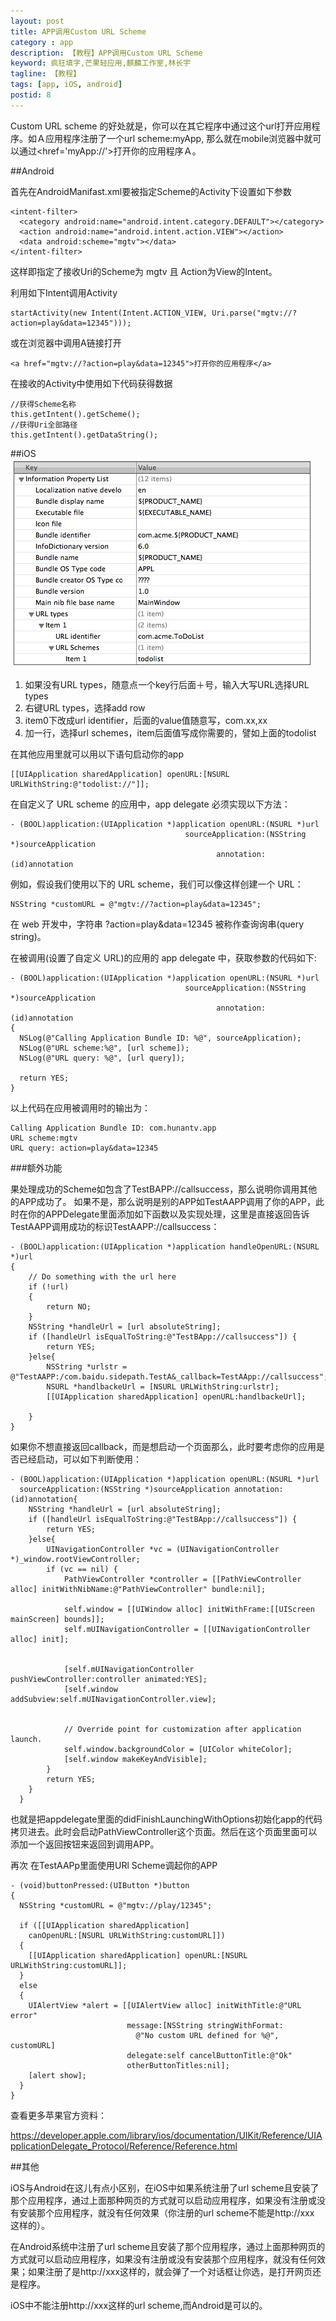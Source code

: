 ```yaml
---
layout: post
title: APP调用Custom URL Scheme
category : app
description: 【教程】APP调用Custom URL Scheme
keyword: 疯狂填字,芒果轻应用,麒麟工作室,林长宇
tagline: 【教程】
tags: [app, iOS, android]
postid: 8
---
```


Custom URL scheme 的好处就是，你可以在其它程序中通过这个url打开应用程序。如Ａ应用程序注册了一个url scheme:myApp,  那么就在mobile浏览器中就可以通过<href='myApp://'>打开你的应用程序Ａ。

##Android

首先在AndroidManifast.xml要被指定Scheme的Activity下设置如下参数

    <intent-filter>  
      <category android:name="android.intent.category.DEFAULT"></category>  
      <action android:name="android.intent.action.VIEW"></action>  
      <data android:scheme="mgtv"></data>  
    </intent-filter>  

这样即指定了接收Uri的Scheme为 mgtv 且 Action为View的Intent。


利用如下Intent调用Activity

    startActivity(new Intent(Intent.ACTION_VIEW, Uri.parse("mgtv://?action=play&data=12345")));

或在浏览器中调用A链接打开

    <a href="mgtv://?action=play&data=12345">打开你的应用程序</a>

在接收的Activity中使用如下代码获得数据

    //获得Scheme名称  
    this.getIntent().getScheme();
    //获得Uri全部路径
    this.getIntent().getDataString();

##iOS
<img src="/images/xcodeurlscheme.jpg">

1.  如果没有URL types，随意点一个key行后面＋号，输入大写URL选择URL types
2.  右键URL types，选择add row
3.  item0下改成url identifier，后面的value值随意写，com.xx,xx
4.  加一行，选择url schemes，item后面值写成你需要的，譬如上面的todolist

在其他应用里就可以用以下语句启动你的app

    [[UIApplication sharedApplication] openURL:[NSURL URLWithString:@"todolist://"]];

在自定义了 URL scheme 的应用中，app delegate 必须实现以下方法：

    - (BOOL)application:(UIApplication *)application openURL:(NSURL *)url
                                           sourceApplication:(NSString *)sourceApplication
                                                  annotation:(id)annotation

例如，假设我们使用以下的 URL scheme，我们可以像这样创建一个 URL：

    NSString *customURL = @"mgtv://?action=play&data=12345";

在 web 开发中，字符串 ?action=play&data=12345 被称作查询询串(query string)。

在被调用(设置了自定义 URL)的应用的 app delegate 中，获取参数的代码如下:

    - (BOOL)application:(UIApplication *)application openURL:(NSURL *)url
                                           sourceApplication:(NSString *)sourceApplication
                                                  annotation:(id)annotation
    {
      NSLog(@"Calling Application Bundle ID: %@", sourceApplication);
      NSLog(@"URL scheme:%@", [url scheme]);
      NSLog(@"URL query: %@", [url query]);

      return YES;
    }

以上代码在应用被调用时的输出为：

    Calling Application Bundle ID: com.hunantv.app
    URL scheme:mgtv
    URL query: action=play&data=12345

###额外功能

果处理成功的Scheme如包含了TestBAPP://callsuccess，那么说明你调用其他的APP成功了。
如果不是，那么说明是别的APP如TestAAPP调用了你的APP，此时在你的APPDelegate里面添加如下函数以及实现处理，这里是直接返回告诉TestAAPP调用成功的标识TestAAPP://callsuccess：


    - (BOOL)application:(UIApplication *)application handleOpenURL:(NSURL *)url  
    {  
        // Do something with the url here  
        if (!url)  
        {  
            return NO;  
        }  
        NSString *handleUrl = [url absoluteString];  
        if ([handleUrl isEqualToString:@"TestBApp://callsuccess"]) {  
            return YES;  
        }else{  
            NSString *urlstr = @"TestAAPP:/com.baidu.sidepath.TestA&_callback=TestAApp://callsuccess";  
            NSURL *handlbackeUrl = [NSURL URLWithString:urlstr];  
            [[UIApplication sharedApplication] openURL:handlbackeUrl];  

        }
    }  

如果你不想直接返回callback，而是想启动一个页面那么，此时要考虑你的应用是否已经启动，可以如下判断使用：

    - (BOOL)application:(UIApplication *)application openURL:(NSURL *)url  
      sourceApplication:(NSString *)sourceApplication annotation:(id)annotation{  
        NSString *handleUrl = [url absoluteString];  
        if ([handleUrl isEqualToString:@"TestBApp://callsuccess"]) {  
            return YES;  
        }else{  
            UINavigationController *vc = (UINavigationController *)_window.rootViewController;  
            if (vc == nil) {  
                PathViewController *controller = [[PathViewController alloc] initWithNibName:@"PathViewController" bundle:nil];  

                self.window = [[UIWindow alloc] initWithFrame:[[UIScreen mainScreen] bounds]];  
                self.mUINavigationController = [[UINavigationController alloc] init];  


                [self.mUINavigationController pushViewController:controller animated:YES];  
                [self.window addSubview:self.mUINavigationController.view];  


                // Override point for customization after application launch.  
                self.window.backgroundColor = [UIColor whiteColor];  
                [self.window makeKeyAndVisible];  
            }  
            return YES;  
        }
      }

也就是把appdelegate里面的didFinishLaunchingWithOptions初始化app的代码拷贝进去。此时会启动PathViewController这个页面。然后在这个页面里面可以添加一个返回按钮来返回到调用APP。

再次 在TestAAPp里面使用URl Scheme调起你的APP

    - (void)buttonPressed:(UIButton *)button
    {
      NSString *customURL = @"mgtv://play/12345";

      if ([[UIApplication sharedApplication]
        canOpenURL:[NSURL URLWithString:customURL]])
      {
        [[UIApplication sharedApplication] openURL:[NSURL URLWithString:customURL]];
      }
      else
      {
        UIAlertView *alert = [[UIAlertView alloc] initWithTitle:@"URL error"
                              message:[NSString stringWithFormat:
                                @"No custom URL defined for %@", customURL]
                              delegate:self cancelButtonTitle:@"Ok"
                              otherButtonTitles:nil];
        [alert show];
      }
    }

查看更多苹果官方资料：

<https://developer.apple.com/library/ios/documentation/UIKit/Reference/UIApplicationDelegate_Protocol/Reference/Reference.html>


##其他

iOS与Android在这儿有点小区别，在iOS中如果系统注册了url scheme且安装了那个应用程序，通过上面那种网页的方式就可以启动应用程序，如果没有注册或没有安装那个应用程序，就没有任何效果（你注册的url scheme不能是http://xxx 这样的）。

在Android系统中注册了url scheme且安装了那个应用程序，通过上面那种网页的方式就可以启动应用程序，如果没有注册或没有安装那个应用程序，就没有任何效果；如果注册了是http://xxx这样的，就会弹了一个对话框让你选，是打开网页还是程序。

iOS中不能注册http://xxx这样的url scheme,而Android是可以的。
